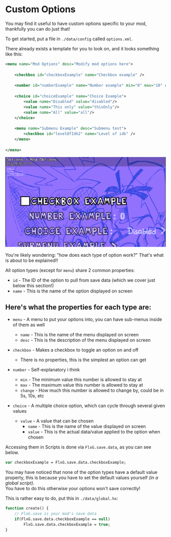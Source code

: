 # Custom Options
You may find it useful to have custom options specific to your mod, thankfully you can do just that!

To get started, put a file in `./data/config` called `options.xml`.

There already exists a template for you to look on, and it looks something like this:

```xml
<menu name="Mod Options" desc="Modify mod options here">

	<checkbox id="checkboxExample" name="Checkbox example" />

	<number id="numberExample" name="Number example" min="0" max="10" change="1"/>

	<choice id="choiceExample" name="Choice Example">
		<value name="Disabled" value="disabled"/>
		<value name="This only" value="thisOnly"/>
		<value name="All" value="all"/>
	</choice>

	<menu name="Submenu Example" desc="Submenu test">
		<checkbox id="levelOfIdk2" name="Level of idk" />
	</menu>

</menu>
```

<img src="./Custom Options.png"/>

You're likely wondering: "how does each type of option work?"
That's what is about to be explained!!

All option types (except for `menu`) share 2 common properties:
- `id` - The ID of the option to pull from save data (which we cover just below this section!)
- `name` - This is the name of the option displayed on screen

## Here's what the properties for each type are:

- `menu` - A menu to put your options into, you can have sub-menus inside of them as well
    - `name` - This is the name of the menu displayed on screen
    - `desc` - This is the description of the menu displayed on screen

- `checkbox` - Makes a checkbox to toggle an option on and off
    - There is no properties, this is the simplest an option can get

- `number` - Self-explanatory i think
    - `min` - The minimum value this number is allowed to stay at
    - `max` - The maximum value this number is allowed to stay at
    - `change` - How much this number is allowed to change by, could be in 5s, 10s, etc

- `choice` - A multiple choice option, which can cycle through several given values
    - `value` - A value that can be chosen
        - `name` - This is the name of the value displayed on screen
        - `value` - This is the actual data/value applied to the option when chosen

Accessing them in Scripts is done via ``FlxG.save.data``, as you can see below.
```haxe
var checkboxExample = FlxG.save.data.checkboxExample;
```

You may have noticed that none of the option types have a default value property,
this is because you have to set the default values yourself *(in a global script)*.<br>
You have to do this otherwise your options won't save correctly!

This is rather easy to do, put this in `./data/global.hx`:
```haxe
function create() {
    // FlxG.save is your mod's save data
    if(FlxG.save.data.checkboxExample == null)
        FlxG.save.data.checkboxExample = true;
}
```
